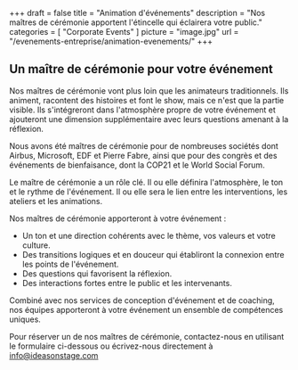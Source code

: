 +++
draft 		= false
title 		= "Animation d'événements"
description = "Nos maîtres de cérémonie apportent l'étincelle qui éclairera votre public."
categories	= [ "Corporate Events" ]
picture		= "image.jpg"
url 			= "/evenements-entreprise/animation-evenements/"
+++

## Un maître de cérémonie pour votre événement

Nos maîtres de cérémonie vont plus loin que les animateurs traditionnels. Ils animent, racontent des histoires et font le show, mais ce n'est que la partie visible. Ils s'intégreront dans l'atmosphère propre de votre événement et ajouteront une dimension supplémentaire avec leurs questions amenant à la réflexion.

Nous avons été maîtres de cérémonie pour de nombreuses sociétés dont Airbus, Microsoft, EDF et Pierre Fabre, ainsi que pour des congrès et des événements de bienfaisance, dont la COP21 et le World Social Forum.

Le maître de cérémonie a un rôle clé. Il ou elle définira l'atmosphère, le ton et le rythme de l'événement. Il ou elle sera le lien entre les interventions, les ateliers et les animations.

Nos maîtres de cérémonie apporteront à votre événement :

* Un ton et une direction cohérents avec le thème, vos valeurs et votre culture.
* Des transitions logiques et en douceur qui établiront la connexion entre les points de l'événement.
* Des questions qui favorisent la réflexion.
* Des interactions fortes entre le public et les intervenants.

Combiné avec nos services de conception d'événement et de coaching, nos équipes apporteront à votre événement un ensemble de compétences uniques. 

Pour réserver un de nos maîtres de cérémonie, contactez-nous en utilisant le formulaire ci-dessous ou écrivez-nous directement à info@ideasonstage.com


[pic1]: image.jpg